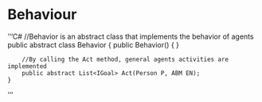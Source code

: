 # Behaviour

’’’C#
//Behavior is an abstract class that implements the behavior of agents 
    public abstract class Behavior
    {
        public Behavior() { }

        //By calling the Act method, general agents activities are implemented
        public abstract List<IGoal> Act(Person P, ABM EN);
    }
’’’